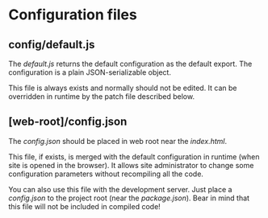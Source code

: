 # Configuration files

## config/default.js

The _default.js_ returns the default configuration as the default export. The
configuration is a plain JSON-serializable object.

This file is always exists and normally should not be edited. It can be
overridden in runtime by the patch file described below.

## [web-root]/config.json

The _config.json_ should be placed in web root near the _index.html_.

This file, if exists, is merged with the default configuration in runtime (when
site is opened in the browser). It allows site administrator to change some
configuration parameters without recompiling all the code.

You can also use this file with the development server. Just place a
_config.json_ to the project root (near the _package.json_). Bear in mind that
this file will not be included in compiled code!
